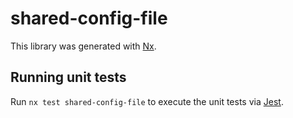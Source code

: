 # shared-config-file

This library was generated with [Nx](https://nx.dev).

## Running unit tests

Run `nx test shared-config-file` to execute the unit tests via [Jest](https://jestjs.io).

